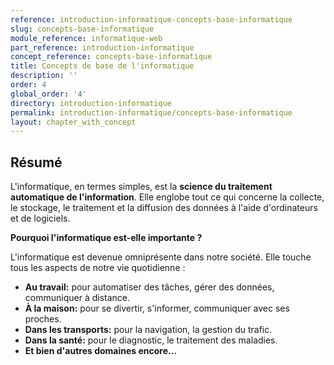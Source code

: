 ```yaml
---
reference: introduction-informatique-concepts-base-informatique
slug: concepts-base-informatique
module_reference: informatique-web
part_reference: introduction-informatique
concept_reference: concepts-base-informatique
title: Concepts de base de l'informatique
description: ''
order: 4
global_order: '4'
directory: introduction-informatique
permalink: introduction-informatique/concepts-base-informatique
layout: chapter_with_concept
---
```


## Résumé 

L'informatique, en termes simples, est la **science du traitement automatique de l'information**. Elle englobe tout ce qui concerne la collecte, le stockage, le traitement et la diffusion des données à l'aide d'ordinateurs et de logiciels. 

**Pourquoi l'informatique est-elle importante ?**

L'informatique est devenue omniprésente dans notre société. Elle touche tous les aspects de notre vie quotidienne :

* **Au travail:** pour automatiser des tâches, gérer des données, communiquer à distance.
* **À la maison:** pour se divertir, s'informer, communiquer avec ses proches.
* **Dans les transports:** pour la navigation, la gestion du trafic.
* **Dans la santé:** pour le diagnostic, le traitement des maladies.
* **Et bien d'autres domaines encore...**

